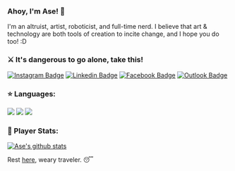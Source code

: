 ### Ahoy, I'm Ase! 👋

I'm an altruist, artist, roboticist, and full-time nerd. I believe that art & technology are both tools of creation to incite change, and I hope you do too! :D

<p align="left">
<h3 align="left">⚔️ It's dangerous to go alone, take this!</h3>

[![Instagram Badge](https://img.shields.io/badge/peekapolar-%23E4405F.svg?&style=for-the-badge&logo=instagram&logoColor=white)](https://www.instagram.com/peekapolar/)  [![Linkedin Badge](https://img.shields.io/badge/IrishMorales-%230077B5.svg?&style=for-the-badge&logo=linkedin&logoColor=white)](https://www.linkedin.com/in/irish-danielle-morales/)  [![Facebook Badge](https://img.shields.io/badge/IrishMorales-%231877F2.svg?&style=for-the-badge&logo=facebook&logoColor=white)](https://www.facebook.com/irish.danielle.morales/)  [![Outlook Badge](https://img.shields.io/badge/IrishDMorales@Outlook.com-2D8CFF?logo=microsoft-outlook&logoColor=white&style=for-the-badge)](mailto:irishdmorales@outlook.com)

<h3 align="left">⭐ Languages:</h3>
<img src="https://img.shields.io/badge/c++%20-%2300599C.svg?&style=for-the-badge&logo=c%2B%2B&logoColor=white"/> <img src="https://img.shields.io/badge/python%20-%2314354C.svg?&style=for-the-badge&logo=python&logoColor=white"/> <img src="https://img.shields.io/badge/java-%23ED8B00.svg?&style=for-the-badge&logo=java&logoColor=white"/>

<h3 align="left">👾 Player Stats:</h3>

[![Ase's github stats](https://github-readme-stats.vercel.app/api?username=irishmorales&count_private=true&theme=great-gatsby&hide=issues,contribs)](https://github.com/irishmorales/github-readme-stats)

Rest [here](https://www.youtube.com/watch?v=pkpxi-x0AFo), weary traveler. 😴

